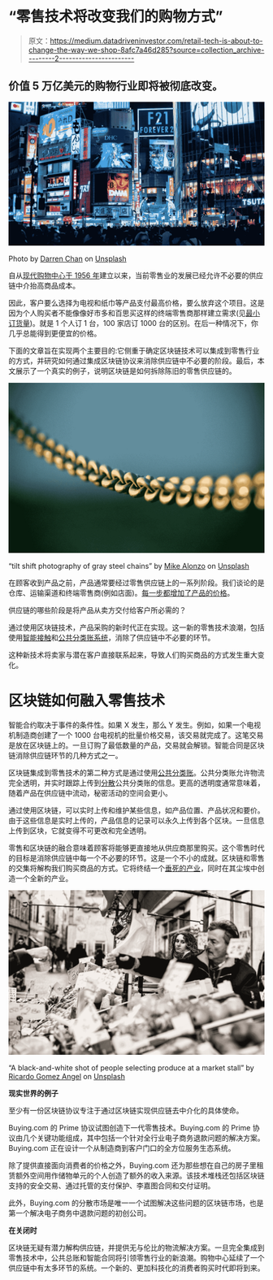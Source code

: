 # “零售技术将改变我们的购物方式”

> 原文：<https://medium.datadriveninvestor.com/retail-tech-is-about-to-change-the-way-we-shop-8afc7a46d285?source=collection_archive---------2----------------------->

## 价值 5 万亿美元的购物行业即将被彻底改变。

![](img/84003482857c5c0022076633ff3935e8.png)

Photo by [Darren Chan](https://unsplash.com/@dchan_93?utm_source=medium&utm_medium=referral) on [Unsplash](https://unsplash.com?utm_source=medium&utm_medium=referral)

自从[现代购物中心于 1956 年](https://gizmodo.com/setsession?r=https%3A%2F%2Fgizmodo.com%2F5114869%2Fthe-worlds-first-modern-shopping-mall&sessionId=ba207cea-e870-4f73-88f7-f2a9f5824369)建立以来，当前零售业的发展已经允许不必要的供应链中介抬高商品成本。

因此，客户要么选择为电视和纸巾等产品支付最高价格，要么放弃这个项目。这是因为个人购买者不能像像好市多和百思买这样的终端零售商那样建立需求(见[最小订货量](https://www.chinaimportal.com/blog/minimum-order-quantity-moq-why-it-s-required-by-chinese-suppliers/))。就是 1 个人订 1 台，100 家店订 1000 台的区别。在后一种情况下，你几乎总能得到更便宜的价格。

下面的文章旨在实现两个主要目的:它侧重于确定区块链技术可以集成到零售行业的方式，并研究如何通过集成区块链协议来消除供应链中不必要的阶段。最后，本文展示了一个真实的例子，说明区块链是如何拆除陈旧的零售供应链的。

![](img/f928851617f8118ff6fd6b69c14c622f.png)

“tilt shift photography of gray steel chains” by [Mike Alonzo](https://unsplash.com/@mikezo?utm_source=medium&utm_medium=referral) on [Unsplash](https://unsplash.com?utm_source=medium&utm_medium=referral)

在顾客收到产品之前，产品通常要经过零售供应链上的一系列阶段。我们谈论的是仓库、运输渠道和终端零售商(例如店面)。[每一步都增加了产品的价格](http://www.logisticsbureau.com/reducing-supply-chain-costs/)。

供应链的哪些阶段是将产品从卖方交付给客户所必需的？

通过使用区块链技术，产品采购的新时代正在实现。这一新的零售技术浪潮，包括使用[智能接触](https://www.investopedia.com/terms/s/smart-contracts.asp)和[公共分类账系统](https://www.investopedia.com/tech/what-cryptocurrency-public-ledger/)，消除了供应链中不必要的环节。

这种新技术将卖家与潜在客户直接联系起来，导致人们购买商品的方式发生重大变化。

# **区块链如何融入零售技术**

智能合约取决于事件的条件性。如果 X 发生，那么 Y 发生。例如，如果一个电视机制造商创建了一个 1000 台电视机的批量价格交易，该交易就完成了。这笔交易是放在区块链上的。一旦订购了最低数量的产品，交易就会解锁。智能合同是区块链消除供应链环节的几种方式之一。

区块链集成到零售技术的第二种方式是通过使用[公共分类账](https://www.coindesk.com/information/what-is-a-distributed-ledger/)。公共分类账允许物流完全透明，并实时跟踪上传到[分散](https://medium.com/@VitalikButerin/the-meaning-of-decentralization-a0c92b76a274)公共分类账的信息。更高的透明度通常意味着，随着产品在供应链中流动，秘密活动的空间会更小。

通过使用区块链，可以实时上传和维护某些信息，如产品位置、产品状况和要价。由于这些信息是实时上传的，产品信息的记录可以永久上传到各个区块。一旦信息上传到区块，它就变得不可更改和完全透明。

零售和区块链的融合意味着顾客将能够更直接地从供应商那里购买。这个零售时代的目标是消除供应链中每一个不必要的环节。这是一个不小的成就。区块链和零售的交集将解构我们购买商品的方式。它将终结一个[垂死的产业](https://www.businessinsider.com/what-will-happen-to-closed-malls-2017-5)，同时在其尘埃中创造一个全新的产业。

![](img/25f118090c71b1aadaa3c7e0894fce9e.png)

“A black-and-white shot of people selecting produce at a market stall” by [Ricardo Gomez Angel](https://unsplash.com/@ripato?utm_source=medium&utm_medium=referral) on [Unsplash](https://unsplash.com?utm_source=medium&utm_medium=referral)

**现实世界的例子**

至少有一份区块链协议专注于通过区块链实现供应链去中介化的具体使命。

Buying.com 的 Prime 协议试图创造下一代零售技术。Buying.com 的 Prime 协议由几个关键功能组成，其中包括一个针对全行业电子商务退款问题的解决方案。Buying.com 正在设计一个从制造商到客户门口的全方位服务生态系统。

除了提供直接面向消费者的价格之外，Buying.com 还为那些想在自己的房子里租赁额外空间用作储物单元的个人创造了额外的收入来源。该技术堆栈还包括区块链支持的安全交易、通过托管的支付保护、李嘉图合同和交付证明。

此外，Buying.com 的分散市场是唯一一个试图解决这些问题的区块链市场，也是第一个解决电子商务中退款问题的初创公司。

**在关闭时**

区块链无疑有潜力解构供应链，并提供无与伦比的物流解决方案。一旦完全集成到零售技术中，公共总账和智能合同将引领零售行业的新浪潮。购物中心延续了一个供应链中有太多环节的系统。一个新的、更加科技化的消费者购买时代即将到来。
